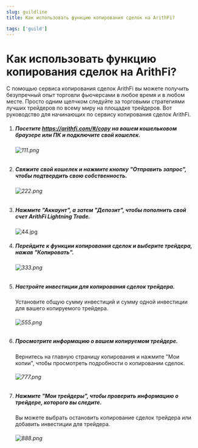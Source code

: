 ```yaml
---
slug: guildline
title: Как использовать функцию копирования сделок на ArithFi?

tags: ['guild']
---
```


# Как использовать функцию копирования сделок на ArithFi?

С помощью сервиса копирования сделок ArithFi вы можете получить безупречный опыт торговли фьючерсами в любое время и в любом месте. Просто одним щелчком следуйте за торговыми стратегиями лучших трейдеров по всему миру на площадке трейдеров. Вот руководство для начинающих по сервису копирования сделок ArithFi.

1. ##### Посетите https://arithfi.com/#/copy на вашем кошельковом браузере или ПК и подключите свой кошелек.

   ###### ![111.png](https://bafybeibixmvl5uy7yanoqd24ybpozioj3omynxxvmaqdpjdcs2bpfdph3y.ipfs.nftstorage.link/111.png)

2. ##### Свяжите свой кошелек и нажмите кнопку "Отправить запрос", чтобы подтвердить свою собственность.

   ###### ![222.png](https://bafybeibixmvl5uy7yanoqd24ybpozioj3omynxxvmaqdpjdcs2bpfdph3y.ipfs.nftstorage.link/222.png)

3. ##### Нажмите "Аккаунт", а затем "Депозит", чтобы пополнить свой счет ArithFi Lightning Trade.

   ![44.jpg](https://bafybeibixmvl5uy7yanoqd24ybpozioj3omynxxvmaqdpjdcs2bpfdph3y.ipfs.nftstorage.link/333.png)

4. ##### Перейдите к функции копирования сделок и выберите трейдера, нажав "Копировать".

   ###### ![333.png](https://bafybeibixmvl5uy7yanoqd24ybpozioj3omynxxvmaqdpjdcs2bpfdph3y.ipfs.nftstorage.link/444.png)

5. ##### Настройте инвестиции для копирования сделок трейдера.

   Установите общую сумму инвестиций и сумму одной инвестиции для вашего копируемого трейдера.

   ###### ![555.png](https://bafybeibixmvl5uy7yanoqd24ybpozioj3omynxxvmaqdpjdcs2bpfdph3y.ipfs.nftstorage.link/555.png)

6. ##### Просмотрите информацию о вашем копируемом трейдере.

   Вернитесь на главную страницу копирования и нажмите "Мои копии", чтобы просмотреть подробности о копировании сделок.

   ###### ![777.png](https://bafybeibixmvl5uy7yanoqd24ybpozioj3omynxxvmaqdpjdcs2bpfdph3y.ipfs.nftstorage.link/666.png)

7. ##### Нажмите "Мои трейдеры", чтобы проверить информацию о трейдере, которого вы следите.

   Вы можете выбрать остановить копирование сделок трейдера или добавить инвестиции для трейдера.

   ###### ![888.png](https://bafybeibixmvl5uy7yanoqd24ybpozioj3omynxxvmaqdpjdcs2bpfdph3y.ipfs.nftstorage.link/777.png)

   